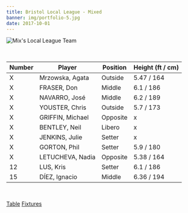 ```yaml
---
title: Bristol Local League - Mixed
banner: img/portfolio-5.jpg
date: 2017-10-01
---
```

![Mix's Local League Team](../../img/teams/local-mix-1516.jpg)

<br>

Number | Player 		  | Position | Height (ft / cm)
------ | ------ 		  | -------- | -----
X 	   | Mrzowska, Agata  | Outside  | 5.47 / 164
X 	   | FRASER, Don	  | Middle   | 6.1 / 186
X 	   | NAVARRO, José 	  | Middle   | 6.2 / 189
X 	   | YOUSTER, Chris	  | Outside  | 5.7 / 173
X 	   | GRIFFIN, Michael | Opposite | x
X 	   | BENTLEY, Neil 	  | Libero   | x
X 	   | JENKINS, Julie   | Setter   | x
X 	   | GORTON, Phil 	  | Setter   | 5.9 / 180
X 	   | LETUCHEVA, Nadia | Opposite | 5.38 / 164
12 	   | LUS, Kris 		  | Setter   | 6.1 / 186
15 	   | DÍEZ, Ignacio 	  | Middle   | 6.36 / 194

<br/>

<a href="http://www.badva.org.uk/" class="results" target="_blank">Table</a>
<a href="http://www.badva.org.uk/fixtures.html" class="results" target="_blank">Fixtures</a>

